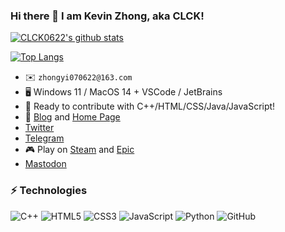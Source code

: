 ### Hi there 👋 I am Kevin Zhong, aka CLCK!

[![CLCK0622's github stats](https://readme-stats.clckblog.space/api?username=CLCK0622&theme=buefy&count_private=true&show_icons=true&card_width=500&include_all_commits=true)](https://readme-stats.clckblog.space/)

[![Top Langs](https://readme-stats.clckblog.space/api/top-langs/?username=CLCK0622&langs_count=10&theme=buefy&custom_title=Kevin%20Zhong's%20Most%20Used%20Languages&layout=compact&card_width=450&hide=G-code,C,CMake,Makefile)](https://readme-stats.clckblog.space/)

* ✉️ `zhongyi070622@163.com`
* 🖥 Windows 11 / MacOS 14 + VSCode / JetBrains
* 🔨 Ready to contribute with C++/HTML/CSS/Java/JavaScript!
* 📝 [Blog](https://pages.clckblog.space) and [Home Page](https://www.clckblog.space)
* [Twitter](https://twitter.com/KevinZh19316459)
* [Telegram](https://t.me/CLCK0622)
* 🎮 Play on [Steam](https://steamcommunity.com/id/zhongyi070622/) and [Epic](https://store.epicgames.com/zh-CN/u/3e733c852de04da686cca0abf85adda7)
* <a rel="me" href="https://mstdn.social/@CLCK0622">Mastodon</a>

### ⚡ Technologies

![C++](https://img.shields.io/badge/-C++-00599C?style=flat-square&logo=c)
![HTML5](https://img.shields.io/badge/-HTML5-E34F26?style=flat-square&logo=html5&logoColor=white)
![CSS3](https://img.shields.io/badge/-CSS3-1572B6?style=flat-square&logo=css3)
![JavaScript](https://img.shields.io/badge/-JavaScript-black?style=flat-square&logo=javascript)
![Python](https://img.shields.io/badge/-Python-black?style=flat-square&logo=Python)
![GitHub](https://img.shields.io/badge/-GitHub-181717?style=flat-square&logo=github)
